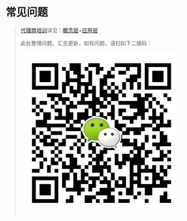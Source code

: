 # 常见问题

> [代理商培训](https://drive.weixin.qq.com/s?k=AEYARQeBAAYtQhk90pAE4AvQanABU)详见：[概念层](/faq-concepts)+[应用层](/faq-applications)  
>
> 此处整理问题，汇总更新，如有问题，请扫如下二维码：
>
> ![image-20210410212216344](faq.assets/image-20210410212216344.png)


